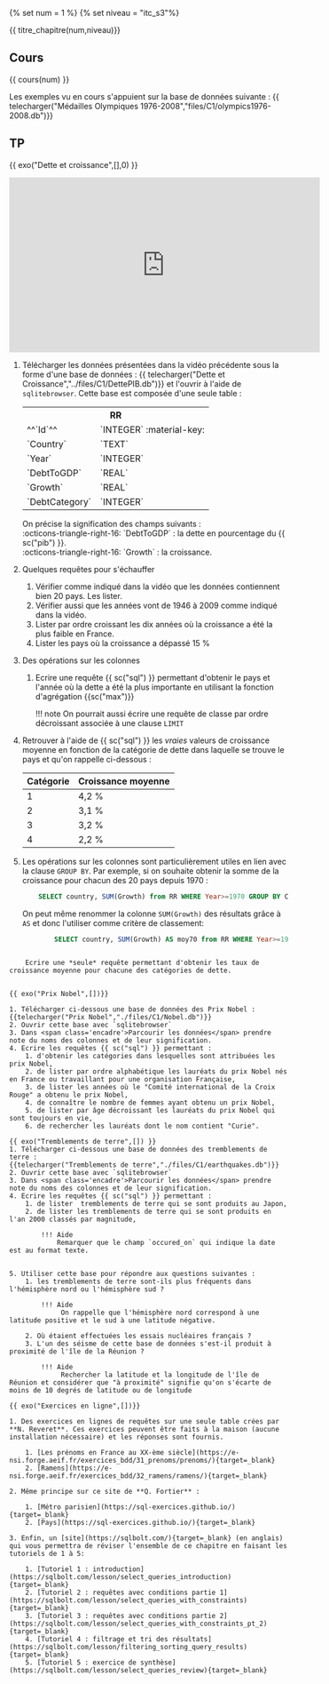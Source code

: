 {% set num = 1 %}
{% set niveau = "itc_s3"%}

{{ titre_chapitre(num,niveau)}}

## Cours

{{ cours(num) }}

Les exemples vu en cours s'appuient sur la base de données suivante :
{{ telecharger("Médailles Olympiques 1976-2008","files/C1/olympics1976-2008.db")}}


## TP

{{ exo("Dette et croissance",[],0) }}

<div class="centre"><iframe width="560" height="315" src="https://www.youtube.com/embed/yeX_Zs7zztY" title="YouTube video player" frameborder="0" allow="accelerometer; autoplay; clipboard-write; encrypted-media; gyroscope; picture-in-picture" allowfullscreen></iframe></div>

1. Télécharger les données présentées dans la vidéo précédente sous la forme d'une base de données :
    {{ telecharger("Dette et Croissance","../files/C1/DettePIB.db")}} et l'ouvrir à l'aide de `sqlitebrowser`. Cette base est composée d'une seule table :
    <table>
    <tr><th colspan="2" align="center"> RR </th></tr>
    <tr><td>^^`Id`^^</td><td>`INTEGER` :material-key:</td></tr>
    <tr><td>`Country`</td><td>`TEXT`</td></tr>
    <tr><td>`Year`</td><td>`INTEGER`</td></tr>
    <tr><td>`DebtToGDP`</td><td>`REAL`</td></tr>
    <tr><td>`Growth`</td><td>`REAL`</td></tr>
    <tr><td>`DebtCategory`</td><td>`INTEGER`</td></tr>
    </table>
    On précise la signification des champs suivants : <br>
    :octicons-triangle-right-16: `DebtToGDP` : la dette en pourcentage du {{ sc("pib") }}.<br>
    :octicons-triangle-right-16: `Growth` : la croissance.<br>
2. Quelques requêtes pour s'échauffer
    1. Vérifier comme indiqué dans la vidéo que les données contiennent bien 20 pays. Les lister.
    2. Vérifier aussi que les années vont de 1946 à 2009 comme indiqué dans la vidéo.
    3. Lister par ordre croissant les dix années où la croissance a été la plus faible en France.
    4. Lister les pays où la croissance a dépassé 15 %
3. Des opérations sur les colonnes
    1. Ecrire une requête {{ sc("sql") }} permettant d'obtenir le pays et l'année où la dette a été la plus importante en utilisant la fonction d'agrégation {{sc("max")}}

        !!! note
            On pourrait aussi écrire une requête de classe par ordre décroissant associée à une clause `LIMIT`
    

4. Retrouver à l'aide de {{ sc("sql") }} les *vraies* valeurs de croissance moyenne en fonction de la catégorie de dette dans laquelle se trouve le pays et qu'on rappelle ci-dessous :
    
    |Catégorie| Croissance moyenne |
    |---------|--------------------|
    | 1       | 4,2 % |
    | 2       | 3,1 % |
    | 3       | 3,2 % |
    | 4       | 2,2 % |

5. Les opérations sur les colonnes sont particulièrement utiles en lien avec la clause `GROUP BY`. Par exemple, si on souhaite obtenir la somme de la croissance pour chacun des 20 pays depuis 1970 : 
    
    ```sql
        SELECT country, SUM(Growth) from RR WHERE Year>=1970 GROUP BY Country
    ```

    On peut même renommer la  colonne `SUM(Growth)` des résultats grâce à `AS` et donc l'utiliser comme critère de classement: 
        
    ```sql
            SELECT country, SUM(Growth) AS moy70 from RR WHERE Year>=1970 GROUP BY Country ORDER BY moy70 DESC
```

    Ecrire une *seule* requête permettant d'obtenir les taux de croissance moyenne pour chacune des catégories de dette.


{{ exo("Prix Nobel",[])}}

1. Télécharger ci-dessous une base de données des Prix Nobel :
{{telecharger("Prix Nobel","./files/C1/Nobel.db")}}
2. Ouvrir cette base avec `sqlitebrowser`
3. Dans <span class='encadre'>Parcourir les données</span> prendre note du noms des colonnes et de leur signification. 
4. Ecrire les requêtes {{ sc("sql") }} permettant :
    1. d'obtenir les catégories dans lesquelles sont attribuées les prix Nobel,
    2. de lister par ordre alphabétique les lauréats du prix Nobel nés en France ou travaillant pour une organisation Française,
    3. de lister les années où le "Comité international de la Croix Rouge" a obtenu le prix Nobel,
    4. de connaître le nombre de femmes ayant obtenu un prix Nobel,
    5. de lister par âge décroissant les lauréats du prix Nobel qui sont toujours en vie,
    6. de rechercher les lauréats dont le nom contient "Curie".

{{ exo("Tremblements de terre",[]) }} 
1. Télécharger ci-dessous une base de données des tremblements de terre :
{{telecharger("Tremblements de terre","./files/C1/earthquakes.db")}}
2. Ouvrir cette base avec `sqlitebrowser`
3. Dans <span class='encadre'>Parcourir les données</span> prendre note du noms des colonnes et de leur signification. 
4. Ecrire les requêtes {{ sc("sql") }} permettant :
    1. de lister  tremblements de terre qui se sont produits au Japon,
    2. de lister les tremblements de terre qui se sont produits en l'an 2000 classés par magnitude,
        
        !!! Aide 
            Remarquer que le champ `occured_on` qui indique la date est au format texte.

    
5. Utiliser cette base pour répondre aux questions suivantes :
    1. les tremblements de terre sont-ils plus fréquents dans l'hémisphère nord ou l'hémisphère sud ?
    
        !!! Aide
             On rappelle que l'hémisphère nord correspond à une latitude positive et le sud à une latitude négative.

    2. Où étaient effectuées les essais nucléaires français ?
    3. L'un des séisme de cette base de données s'est-il produit à proximité de l'île de la Réunion ?
        
        !!! Aide
             Rechercher la latitude et la longitude de l'île de Réunion et considérer que "à proximité" signifie qu'on s'écarte de moins de 10 degrés de latitude ou de longitude

{{ exo("Exercices en ligne",[])}}

1. Des exercices en lignes de requêtes sur une seule table crées par **N. Reveret**. Ces exercices peuvent être faits à la maison (aucune installation nécessaire) et les réponses sont fournis.

    1. [Les prénoms en France au XX-ème siècle](https://e-nsi.forge.aeif.fr/exercices_bdd/31_prenoms/prenoms/){target=_blank}
    2. [Ramens](https://e-nsi.forge.aeif.fr/exercices_bdd/32_ramens/ramens/){target=_blank}

2. Même principe sur ce site de **Q. Fortier** :

    1. [Métro parisien](https://sql-exercices.github.io/){target=_blank}
    2. [Pays](https://sql-exercices.github.io/){target=_blank}

3. Enfin, un [site](https://sqlbolt.com/){target=_blank} (en anglais) qui vous permettra de réviser l'ensemble de ce chapitre en faisant les tutoriels de 1 à 5:

    1. [Tutoriel 1 : introduction](https://sqlbolt.com/lesson/select_queries_introduction){target=_blank}
    2. [Tutoriel 2 : requêtes avec conditions partie 1](https://sqlbolt.com/lesson/select_queries_with_constraints){target=_blank}
    3. [Tutoriel 3 : requêtes avec conditions partie 2](https://sqlbolt.com/lesson/select_queries_with_constraints_pt_2){target=_blank}
    4. [Tutoriel 4 : filtrage et tri des résultats](https://sqlbolt.com/lesson/filtering_sorting_query_results){target=_blank}
    5. [Tutoriel 5 : exercice de synthèse](https://sqlbolt.com/lesson/select_queries_review){target=_blank}
